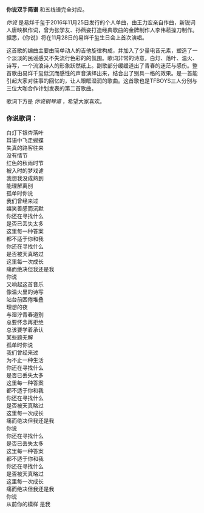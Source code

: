 

**你说双手简谱** 和五线谱完全对应。

_你说_
是易烊千玺于2016年11月25日发行的个人单曲，由王力宏亲自作曲，新锐词人唐映枫作词，曾为张学友、孙燕姿打造经典歌曲的金牌制作人李伟菘操刀制作。据悉，《你说》将在11月28日的易烊千玺生日会上首次演唱。

这首歌的编曲主要由简单动人的吉他旋律构成，并加入了少量电音元素，塑造了一个淡淡的民谣感又不失流行色彩的的氛围。歌词非常的诗意，白灯、落叶、温火、诗写，一个流浪诗人的形象跃然纸上。副歌部分缓缓道出了青春的迷茫与感伤。整首歌由易烊千玺低沉而感性的声音演绎出来，结合出了别具一格的效果。是一首能引起大家对往事的回忆的，让人眼眶湿润的歌曲。这首歌也是TFBOYS三人分别与三位大咖合作计划发表的第二首歌曲。

歌词下方是 _你说钢琴谱_ ，希望大家喜欢。

### 你说歌词：

白灯下银杏落叶  
耳语中飞走蝴蝶  
失真的路客往来  
没有情节  
红色的秋雨时节  
被入时的梦戏谑  
我想我没成熟到  
能理解离别  
孤单时你说  
我们曾经来过  
嬉笑善感而沉默  
你还在寻找什么  
是否已丢失太多  
这里每一种答案  
都不适于你和我  
你还在寻找什么  
是否被天真略过  
这里每一次成长  
痛而绝决但我还是我  
你说  
又响起这首音乐  
像温火里的诗写  
站台前困倦堆叠  
理想的夜  
与湿泞青春道别  
总要怀念再拒绝  
总该要学着承认  
某些题无解  
孤单时你说  
我们曾经来过  
为不止一种生活  
你还在寻找什么  
是否已丢失太多  
这里每一种答案  
都不适于你和我  
你还在寻找什么  
是否被天真略过  
这里每一次成长  
痛而绝决但我还是我  
你说  
你还在寻找什么  
是否已丢失太多  
这里每一种答案  
都不适于你和我  
你还在寻找什么  
是否被天真略过  
这里每一次成长  
痛而绝决但我还是我  
你说  
从前你的模样 是我

